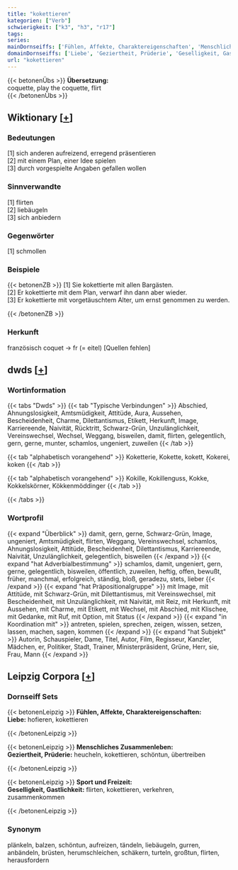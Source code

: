 ```yaml
---
title: "kokettieren"
kategorien: ["Verb"]
schwierigkeit: ["k3", "h3", "r17"]
tags:
series:
mainDornseiffs: ['Fühlen, Affekte, Charaktereigenschaften', 'Menschliches Zusammenleben', 'Sport und Freizeit']
domainDornseiffs: ['Liebe', 'Geziertheit, Prüderie', 'Geselligkeit, Gastlichkeit']
url: "kokettieren"
---
```


{{< betonenÜbs >}}
**Übersetzung:**  
coquette, play the coquette, flirt  
{{< /betonenÜbs >}}

## Wiktionary [[+](https://de.wiktionary.org/wiki/kokettieren)]

### Bedeutungen
[1] sich anderen aufreizend, erregend präsentieren  
[2] mit einem Plan, einer Idee spielen  
[3] durch vorgespielte Angaben gefallen wollen  

### Sinnverwandte
[1] flirten  
[2] liebäugeln  
[3] sich anbiedern  

### Gegenwörter
[1] schmollen  

### Beispiele
{{< betonenZB >}}
[1] Sie kokettierte mit allen Bargästen.  
[2] Er kokettierte mit dem Plan, verwarf ihn dann aber wieder.  
[3] Er kokettierte mit vorgetäuschtem Alter, um ernst genommen zu werden.  

{{< /betonenZB >}}
### Herkunft
französisch coquet → fr (= eitel)  [Quellen fehlen]  



## dwds [[+](https://www.dwds.de/wb/kokettieren)]

### Wortinformation
{{< tabs "Dwds" >}}
{{< tab "Typische Verbindungen" >}}
Abschied, Ahnungslosigkeit, Amtsmüdigkeit, Attitüde, Aura, Aussehen, Bescheidenheit, Charme, Dilettantismus, Etikett, Herkunft, Image, Karriereende, Naivität, Rücktritt, Schwarz-Grün, Unzulänglichkeit, Vereinswechsel, Wechsel, Weggang, bisweilen, damit, flirten, gelegentlich, gern, gerne, munter, schamlos, ungeniert, zuweilen
{{< /tab >}}

{{< tab "alphabetisch vorangehend" >}}
Koketterie, Kokette, kokett, Kokerei, koken
{{< /tab >}}

{{< tab "alphabetisch vorangehend" >}}
Kokille, Kokillenguss, Kokke, Kokkelskörner, Kökkenmöddinger
{{< /tab >}}

{{< /tabs >}}

### Wortprofil
{{< expand "Überblick" >}} damit, gern, gerne, Schwarz-Grün, Image, ungeniert, Amtsmüdigkeit, flirten, Weggang, Vereinswechsel, schamlos, Ahnungslosigkeit, Attitüde, Bescheidenheit, Dilettantismus, Karriereende, Naivität, Unzulänglichkeit, gelegentlich, bisweilen {{< /expand >}}
{{< expand "hat Adverbialbestimmung" >}} schamlos, damit, ungeniert, gern, gerne, gelegentlich, bisweilen, öffentlich, zuweilen, heftig, offen, bewußt, früher, manchmal, erfolgreich, ständig, bloß, geradezu, stets, lieber {{< /expand >}}
{{< expand "hat Präpositionalgruppe" >}} mit Image, mit Attitüde, mit Schwarz-Grün, mit Dilettantismus, mit Vereinswechsel, mit Bescheidenheit, mit Unzulänglichkeit, mit Naivität, mit Reiz, mit Herkunft, mit Aussehen, mit Charme, mit Etikett, mit Wechsel, mit Abschied, mit Klischee, mit Gedanke, mit Ruf, mit Option, mit Status {{< /expand >}}
{{< expand "in Koordination mit" >}} antreten, spielen, sprechen, zeigen, wissen, setzen, lassen, machen, sagen, kommen {{< /expand >}}
{{< expand "hat Subjekt" >}} Autorin, Schauspieler, Dame, Titel, Autor, Film, Regisseur, Kanzler, Mädchen, er, Politiker, Stadt, Trainer, Ministerpräsident, Grüne, Herr, sie, Frau, Mann {{< /expand >}}

## Leipzig Corpora [[+](https://corpora.uni-leipzig.de/en/res?word=kokettieren&corpusId=deu_newscrawl-public_2018)]

### Dornseiff Sets
{{< betonenLeipzig >}}
**Fühlen, Affekte, Charaktereigenschaften:**  
**Liebe:** hofieren, kokettieren  

{{< /betonenLeipzig >}}


{{< betonenLeipzig >}}
**Menschliches Zusammenleben:**  
**Geziertheit, Prüderie:** heucheln, kokettieren, schöntun, übertreiben  

{{< /betonenLeipzig >}}


{{< betonenLeipzig >}}
**Sport und Freizeit:**  
**Geselligkeit, Gastlichkeit:** flirten, kokettieren, verkehren, zusammenkommen  

{{< /betonenLeipzig >}}

### Synonym
plänkeln, balzen, schöntun, aufreizen, tändeln, liebäugeln, gurren, anbändeln, brüsten, herumschleichen, schäkern, turteln, großtun, flirten, herausfordern

